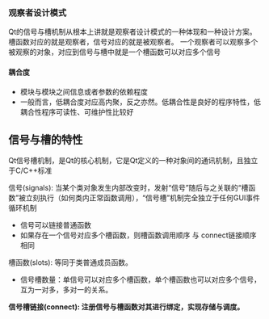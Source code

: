 ### 观察者设计模式
Qt的信号与槽机制从根本上讲就是观察者设计模式的一种体现和一种设计方案。
槽函数对应的就是观察者，信号对应的就是被观察者。
一个观察者可以观察多个被观察的对象，对应到信号与槽中就是一个槽函数可以对应多个信号

#### 耦合度
- 模块与模块之间信息或者参数的依赖程度
- 一般而言，低耦合度对应高内聚，反之亦然。低耦合性是良好的程序特性，低耦合性程序可读性、可维护性比较好


## 信号与槽的特性
Qt信号槽机制，是Qt的核心机制，它是Qt定义的一种对象间的通讯机制，且独立于C/C++标准

信号(signals): 当某个类对象发生内部改变时，发射“信号”随后与之关联的“槽函数”被立刻执行（如何类内正常函数调用），“信号槽”机制完全独立于任何GUI事件循环机制
-  信号可以链接普通函数
-  如果存在一个信号对应多个槽函数，则槽函数调用顺序 与 connect链接顺序 相同

槽函数(slots): 等同于类普通成员函数。
-  信号槽数量：单信号可以对应多个槽函数，单个槽函数也可以对应多个信号，互为一对多，多对一的关系。

**信号槽链接(connect): 注册信号与槽函数对其进行绑定，实现存储与调度。**

